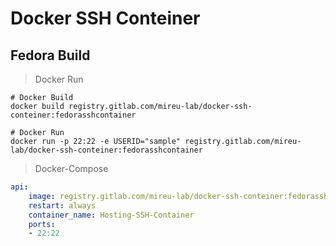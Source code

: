 # Docker SSH Conteiner




## Fedora Build

> Docker Run
```
# Docker Build
docker build registry.gitlab.com/mireu-lab/docker-ssh-conteiner:fedorasshcontainer

# Docker Run
docker run -p 22:22 -e USERID="sample" registry.gitlab.com/mireu-lab/docker-ssh-conteiner:fedorasshcontainer
```


> Docker-Compose
```yml
api:
    image: registry.gitlab.com/mireu-lab/docker-ssh-conteiner:fedorasshcontainer
    restart: always
    container_name: Hosting-SSH-Container
    ports:
    - 22:22
```